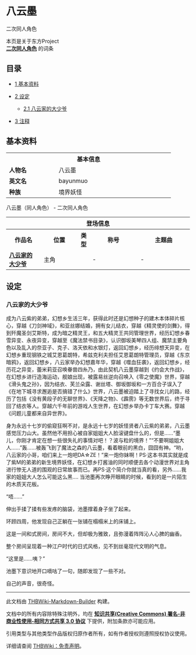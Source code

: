 # 八云墨

<!-- source html: G:\repos\THBWiki-Markdown-Builder\THBWikiMarkdown\Temp\main\4\43\ns0%3A%E5%85%AB%E4%BA%91%E5%A2%A8.html -->

二次同人角色

  
  

  

本页是关于东方Project  
 **[二次同人角色](./二次角色列表.md)** 的词条
## 目录

- [1 基本资料](#基本资料)
- [2 设定](#设定)

  - [2.1 八云家的大少爷](#八云家的大少爷)



- [3 注释](#注释)




## 基本资料

<table>
<tbody><tr>
<th colspan="2">基本信息</th>
</tr>
<tr>
<td style="width:120px"><b>人物名</b></td><td style="min-width:300px">八云墨</td>
</tr><tr><td><b>英文名</b></td><td>bayunmuo</td></tr><tr><td><b>种族</b></td><td>境界妖怪</td></tr></tbody></table>

八云墨（同人角色） - 二次同人角色

<table>
<tbody><tr>
<th colspan="5">登场信息</th>
</tr><tr><th><b>作品名</b></th><th><b>位置</b></th><th><b>类型</b></th><th><b>称号</b></th><th><b>主题曲</b></th></tr><tr><td rowspan="1" style="width:120px"><b><a href="/index.php?title=%E5%85%AB%E4%BA%91%E5%AE%B6%E7%9A%84%E5%A4%A7%E5%B0%91%E7%88%B7&amp;action=edit&amp;redlink=1" class="new" title="八云家的大少爷（页面不存在）">八云家的大少爷</a></b></td><td style="width:130px">主角</td><td style="width:15px"></td><td style="width:180px">-</td><td style="width:200px">-</td></tr></tbody></table>


## 设定
### 八云家的大少爷
  
成为八云紫的弟弟，幻想乡生活三年，获得此时还是幻想种子的建木本体碎片核心，穿越《刀剑神域》，和亚丝娜结婚，拥有女儿结衣，穿越《精灵使的剑舞》，得到歼魔圣剑艾斯特，成为暗之精灵王，和五大精灵王共同管理世界，经历幻想乡春雪异变、永夜异变，穿越至《魔法禁书目录》，认识御坂美琴四人组、魔禁主要角色以及乱入的奈亚子、克子、洛天依和水银灯，返回幻想乡，经历绯想天异变，在幻想乡重现钢铁之城艾恩葛朗特，希兹克利夫担任艾恩葛朗特管理员，穿越《东京暗鸦》，返回幻想乡，八云家举办幻想嘉年华，穿越《噬血狂袭》，返回幻想乡，经历花之异变，蕾米莉亚召唤眷兽四糸乃，由此契机八云墨穿越到《约会大作战》，在幻想乡进行造海运动，舰娘出现，被露易丝逆向召唤入《零之使魔》世界，穿越《滑头鬼之孙》，因为结衣、芙兰朵露、谢丝塔、御坂御坂和一方百合子误入了《在地下城寻求邂逅是否搞错了什么》世界，八云墨被迫踏上了寻找女儿的路，经历了包括《没有黄段子的无聊世界》、《天降之物》、《霹雳》等无数世界后，终于寻回了结衣等人。穿越六千年前的游戏人生世界，在幻想乡举办卡丁车大赛。穿越《问题儿童都来自异世界》。
  
  
身为永远十七岁的偷窥狂啊不对，是永远十七岁的妖怪贤者八云紫的弟弟，八云墨感觉压力山大。虽然他不用担心被自家姐姐大人脸滚键盘什么的，但是……“墨儿，你刚才肯定在想一些很失礼的事情对吧！？波与粒的境界！”“不要啊姐姐大人……”轰……被轰飞到了魔法之森的八云墨，看着眼前的黑白，囧囧有神。“哟，八云家的小哥，咱们来上一炮吧DA☆ZE！”来一炮你妹啊！PS·这本书其实就是成了紫M的弟弟的新生境界妖怪，在幻想乡打酱油的同时顺便去各个动漫世界对主角进行惨无人道的围观的日常故事而已。再PS·这个简介你就当真的看，另外……我家的姐姐大人怎么可能这么黑….
当池墨再次睁开眼睛的时候，看到的是一片陌生的木质天花板。
  
  
“唔……”
  
  
伸出手揉了揉有些发疼的脑袋，池墨撑着身子坐了起来。
  
  
环顾四周，他发现自己正躺在一张铺在榻榻米上的床铺上。
  
  
这是一间和式房间，房间不大，但却极为雅致，且弥漫着阵阵沁人心脾的幽香。
  
  
整个房间呈现着一种江户时代的日式风格，见不到丝毫现代文明的气息。
  
  
“这里是……咦？”
  
  
池墨下意识地开口嘀咕了一句，随即发现了一些不对。
  
  
自己的声音，很奇怪。
  






---

此文档由 [THBWiki-Markdown-Builder](https://github.com/Delsin-Yu/THBWiki-Markdown-Builder) 构建。

文档中的所有内容除特殊注明外，均在 [**知识共享(Creative Commons) 署名-非商业性使用-相同方式共享 3.0 协议**](https://creativecommons.org/licenses/by-sa/3.0/deed.zh-hans) 下提供，附加条款亦可能应用。

引用类型与其他类型作品版权归原作者所有，如有作者授权则遵照授权协议使用。

详细请查阅 [THBWiki：免责声明](https://thbwiki.cc/THBWiki:%E5%85%8D%E8%B4%A3%E5%A3%B0%E6%98%8E)。


